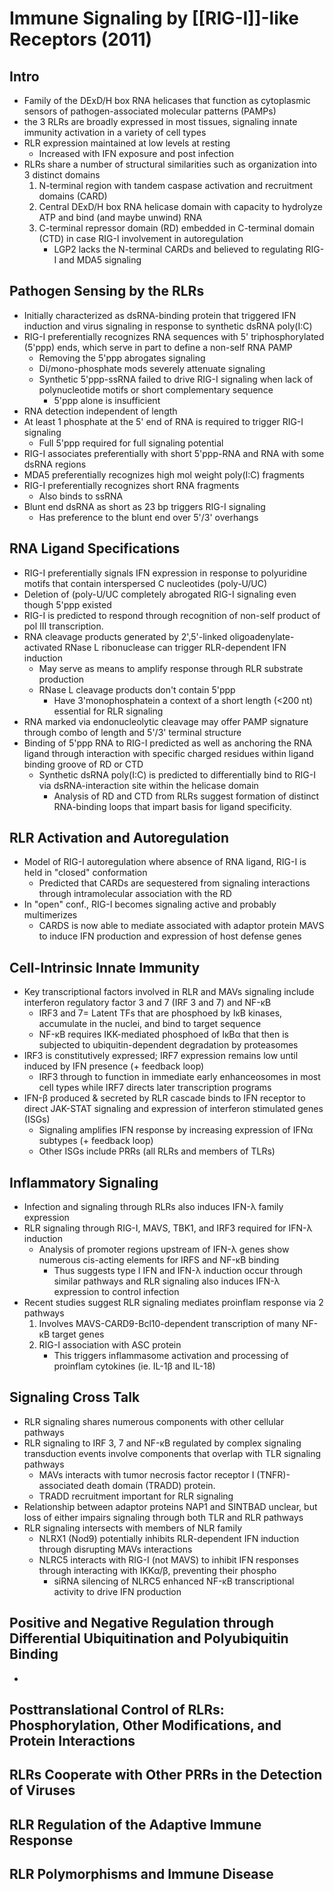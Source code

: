# Immune Signaling by [[RIG-I]]-like Receptors (2011)

## Intro
- Family of the DExD/H box RNA helicases that function as cytoplasmic sensors of pathogen-associated molecular patterns (PAMPs)
- the 3 RLRs are broadly expressed in most tissues, signaling innate immunity activation in a variety of cell types
- RLR expression maintained at low levels at resting
	- Increased with IFN exposure and post infection
- RLRs share a number of structural similarities such as organization into 3 distinct domains
	1. N-terminal region with tandem caspase activation and recruitment domains (CARD)
	2. Central DExD/H box RNA helicase domain with capacity to hydrolyze ATP and bind (and maybe unwind) RNA
	3. C-terminal repressor domain (RD) embedded in C-terminal domain (CTD) in case RIG-I involvement in autoregulation
		- LGP2 lacks the N-terminal CARDs and believed to regulating RIG-I and MDA5 signaling
## Pathogen Sensing by the RLRs
- Initially characterized as dsRNA-binding protein that triggered IFN induction and virus signaling in response to synthetic dsRNA poly(I:C)
- RIG-I preferentially recognizes RNA sequences with 5' triphosphorylated (5'ppp) ends, which serve in part to define a non-self RNA PAMP
	- Removing the 5'ppp abrogates signaling
	- Di/mono-phosphate mods severely attenuate signaling
	- Synthetic 5'ppp-ssRNA failed to drive RIG-I signaling when lack of polynucleotide motifs or short complementary sequence
		- 5'ppp alone is insufficient
- RNA detection independent of length
- At least 1 phosphate at the 5' end of RNA is required to trigger RIG-I signaling
	- Full 5'ppp required for full signaling potential
- RIG-I associates preferentially with short 5'ppp-RNA and RNA with some dsRNA regions
- MDA5 preferentially recognizes high mol weight poly(I:C) fragments
- RIG-I preferentially recognizes short RNA fragments
	- Also binds to ssRNA
- Blunt end dsRNA as short as 23 bp triggers RIG-I signaling 
	- Has preference to the blunt end over 5'/3' overhangs
## RNA Ligand Specifications
- RIG-I preferentially signals IFN expression in response to polyuridine motifs that contain interspersed C nucleotides (poly-U/UC)
- Deletion of (poly-U/UC completely abrogated RIG-I signaling even though 5'ppp existed
- RIG-I is predicted to respond through recognition of non-self product of pol III transcription.
- RNA cleavage products generated by 2',5'-linked oligoadenylate-activated RNase L ribonuclease can trigger RLR-dependent IFN induction
	- May serve as means to amplify response through RLR substrate production
	- RNase L cleavage products don't contain 5'ppp
		- Have 3'monophosphatein a context of a short length (<200 nt) essential for RLR signaling
- RNA marked via endonucleolytic cleavage may offer PAMP signature through combo of length and 5'/3' terminal structure
- Binding of 5'ppp RNA to RIG-I predicted as well as anchoring the RNA ligand through interaction with specific charged residues within ligand binding groove of RD or CTD
	- Synthetic dsRNA poly(I:C) is predicted to differentially bind to RIG-I via dsRNA-interaction site within the helicase domain
		- Analysis of RD and CTD from RLRs suggest formation of distinct RNA-binding loops that impart basis for ligand specificity.
## RLR Activation and Autoregulation
- Model of RIG-I autoregulation where absence of RNA ligand, RIG-I is held in "closed" conformation
	- Predicted that CARDs are sequestered from signaling interactions through intramolecular association with the RD
- In "open" conf., RIG-I becomes signaling active and probably multimerizes
	- CARDS is now able to mediate associated with adaptor protein MAVS to induce IFN production and expression of host defense genes
## Cell-Intrinsic Innate Immunity 
- Key transcriptional factors involved in RLR and MAVs signaling include interferon regulatory factor 3 and 7 (IRF 3 and 7) and NF-κB
	- IRF3 and 7= Latent TFs that are phosphoed by IκB kinases, accumulate in the nuclei, and bind to target sequence
	- NF-κB requires IKK-mediated phosphoed of IκBα that then is subjected to ubiquitin-dependent degradation by proteasomes
- IRF3 is constitutively expressed; IRF7 expression remains low until induced by IFN presence (+ feedback loop)
	- IRF3 through to function in immediate early enhanceosomes in most cell types while IRF7 directs later transcription programs
- IFN-β produced & secreted by RLR cascade binds to IFN receptor to direct JAK-STAT signaling and expression of interferon stimulated genes (ISGs)
	- Signaling amplifies IFN response by increasing expression of IFNα subtypes (+ feedback loop)
	- Other ISGs include PRRs (all RLRs and members of TLRs)
## Inflammatory Signaling
- Infection and signaling through RLRs also induces IFN-λ family expression
- RLR signaling through RIG-I, MAVS, TBK1, and IRF3 required for IFN-λ induction
	- Analysis of promoter regions upstream of IFN-λ genes show numerous cis-acting elements for IRFS and NF-κB binding
		- Thus suggests type I IFN and IFN-λ induction occur through similar pathways and RLR signaling also induces IFN-λ expression to control infection
- Recent studies suggest RLR signaling mediates proinflam response via 2 pathways
	1. Involves MAVS-CARD9-Bcl10-dependent transcription of many NF-κB target genes
	2. RIG-I association with ASC protein
		- This triggers inflammasome activation and processing of proinflam cytokines (ie. IL-1β and IL-18)
## Signaling Cross Talk
- RLR signaling shares numerous components with other cellular pathways
- RLR signaling to IRF 3, 7 and NF-κB regulated by complex signaling transduction events involve components that overlap with TLR signaling pathways
	- MAVs interacts with tumor necrosis factor receptor I (TNFR)-associated death domain (TRADD) protein.
	- TRADD recruitment important for RLR signaling
- Relationship between adaptor proteins NAP1 and SINTBAD unclear, but loss of either impairs signaling through both TLR and RLR pathways 
- RLR signaling intersects with members of NLR family
	- NLRX1 (Nod9) potentially inhibits RLR-dependent IFN induction through disrupting MAVs interactions
	- NLRC5 interacts with RIG-I (not MAVS) to inhibit IFN responses through interacting with IKKα/β, preventing their phospho
		- siRNA silencing of NLRC5 enhanced NF-κB transcriptional activity to drive IFN production
## Positive and Negative Regulation through Differential Ubiquitination and Polyubiquitin Binding
- 
## Posttranslational Control of RLRs: Phosphorylation, Other Modifications, and Protein Interactions
## RLRs Cooperate with Other PRRs in the Detection of Viruses
## RLR Regulation of the Adaptive Immune Response
## RLR Polymorphisms and Immune Disease

